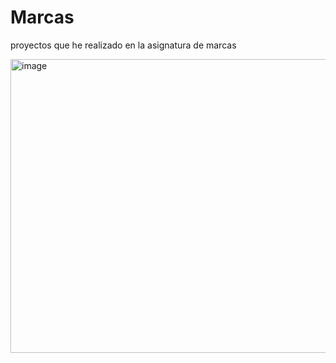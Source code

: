 # Marcas

proyectos que he realizado en la asignatura de marcas

<img width="599" height="470" alt="image" src="https://github.com/user-attachments/assets/d2ec5f08-5ca6-4624-a611-fa0b5de25432" />
